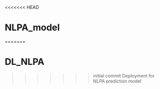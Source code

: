 <<<<<<< HEAD
# NLPA_model
=======
# DL_NLPA
>>>>>>> initial commit
Deployment for NLPA prediction model
